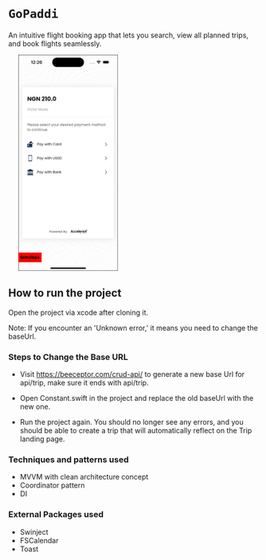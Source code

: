# ``GoPaddi``

An intuitive flight booking app that lets you search, view all planned 
trips, and book flights seamlessly.

<p>
    <img src="https://github.com/accelerex-developer/RexPayiOS/blob/main/RexpaySDK/ReadmeFiles/landing_page.png" width="200px" height="auto" hspace="20"/>

</p>

## How to run the project

Open the project via xcode after cloning it. 

Note: If you encounter an 'Unknown error,' it means you need to change the baseUrl.


### Steps to Change the Base URL
- Visit https://beeceptor.com/crud-api/  to generate a new base Url for api/trip, make sure it ends with api/trip.
- Open Constant.swift in the project and replace the old baseUrl with the new one.

- Run the project again. You should no longer see any errors, and you should be able to create a trip that will automatically reflect on the Trip landing page.


### Techniques and patterns used
- MVVM with clean architecture concept
- Coordinator pattern
- DI

### External Packages used
- Swinject
- FSCalendar
- Toast
